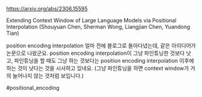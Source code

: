 https://arxiv.org/abs/2306.15595

Extending Context Window of Large Language Models via Positional Interpolation (Shouyuan Chen, Sherman Wong, Liangjian Chen, Yuandong Tian)

position encoding interpolation 얼마 전에 블로그로 돌아다녔는데, 같은 아이디어가 논문으로 나왔군요. position encoding interpolation이 그냥 파인튜닝한 것보다 낫고, 파인튜닝을 할 때도 그냥 하는 것보다는 position encoding interpolation 이후에 하는 것이 낫다는 것을 시사하고 있네요. (그냥 파인튜닝을 하면 context window가 거의 늘어나지 않는 것처럼 보입니다.)

#positional_encoding 